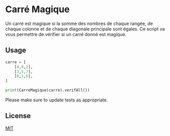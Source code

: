 # Carré Magique

Un carré est magique si la somme des nombres de chaque rangée, de chaque colonne et de chaque diagonale principale sont égales.
Ce script va vous permettre de vérifier si un carré donné est magique.

## Usage

```python
carre = [
    [4,9,2],
    [3,5,7],
    [8,1,6],
]

print(CarreMagique(carre).verifAll())
```


Please make sure to update tests as appropriate.

## License
[MIT](https://raw.githubusercontent.com/danhab05/carre-magique/master/LICENSE)